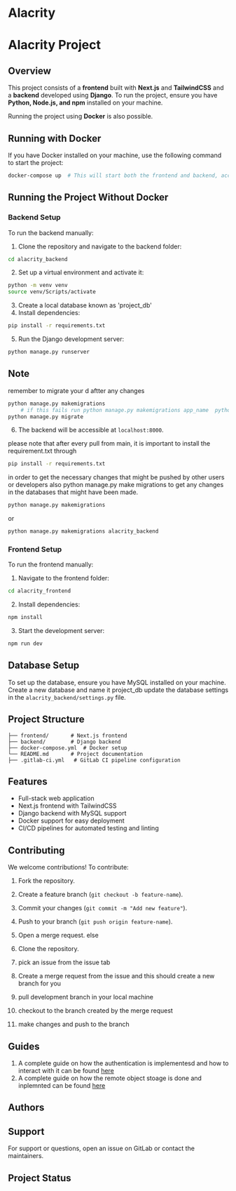 # Alacrity


# Alacrity Project

## Overview
This project consists of a **frontend** built with **Next.js** and **TailwindCSS** and a **backend** developed using **Django**. To run the project, ensure you have **Python, Node.js, and npm** installed on your machine.

Running the project using **Docker** is also possible.

## Running with Docker
If you have Docker installed on your machine, use the following command to start the project:

```bash
docker-compose up  # This will start both the frontend and backend, accessible at localhost:3000 and localhost:8000 respectively.
```

## Running the Project Without Docker
### Backend Setup
To run the backend manually:

1. Clone the repository and navigate to the backend folder:

```bash
cd alacrity_backend
```

2. Set up a virtual environment and activate it:

```bash
python -m venv venv
source venv/Scripts/activate
```

3. Create a local database known as 'project_db'
4. Install dependencies:

```bash
pip install -r requirements.txt
```

5. Run the Django development server:

```bash
python manage.py runserver
```
##  Note 
remember to migrate your d aftter any changes
```python
python manage.py makemigrations 
    # if this fails run python manage.py makemigrations app_name  python manage.py makemigrations alacrity_backend
python manage.py migrate
```

6. The backend will be accessible at `localhost:8000`.


please note that after every pull from main, it is important to install the requirement.txt through

```bash
pip install -r requirements.txt
```

in order to get the necessary changes that might be pushed by other users or developers 
also  python manage.py make migrations to get any changes in the databases that might have been made.

```bash
python manage.py makemigrations
```

or 
```bash
python manage.py makemigrations alacrity_backend
```

### Frontend Setup
To run the frontend manually:

1. Navigate to the frontend folder:

```bash
cd alacrity_frontend
```

2. Install dependencies:

```bash
npm install
```

3. Start the development server:

```bash
npm run dev
```


## Database Setup
To set up the database, ensure you have MySQL installed on your machine. Create a new database and name it project_db update the database settings in the `alacrity_backend/settings.py` file.




## Project Structure
```
├── frontend/       # Next.js frontend
├── backend/        # Django backend
├── docker-compose.yml  # Docker setup
└── README.md       # Project documentation
├── .gitlab-ci.yml   # GitLab CI pipeline configuration
```

## Features
- Full-stack web application
- Next.js frontend with TailwindCSS
- Django backend with MySQL support
- Docker support for easy deployment
- CI/CD pipelines for automated testing and linting

## Contributing
We welcome contributions! To contribute:
1. Fork the repository.
2. Create a feature branch (`git checkout -b feature-name`).
3. Commit your changes (`git commit -m "Add new feature"`).
4. Push to your branch (`git push origin feature-name`).

5. Open a merge request.
 else
1. Clone the repository.
2. pick an issue from the issue tab
3. Create a merge request from the issue and this should create a new branch for you
4. pull development branch in your local machine
5. checkout to the branch created by the merge request
6. make changes and push to the branch

## Guides
1.  A complete guide on how the authentication is implementesd and how to interact with it can be found [here](https://git.cardiff.ac.uk/c2051028/alacrity/-/wikis/authentication)
2. A complete guide on how the remote object stoage is done and inplemnted can be found [here](https://git.cardiff.ac.uk/c2051028/alacrity/-/wikis/Minio-object-storage)


## Authors

## Support
For support or questions, open an issue on GitLab or contact the maintainers.

## Project Status






